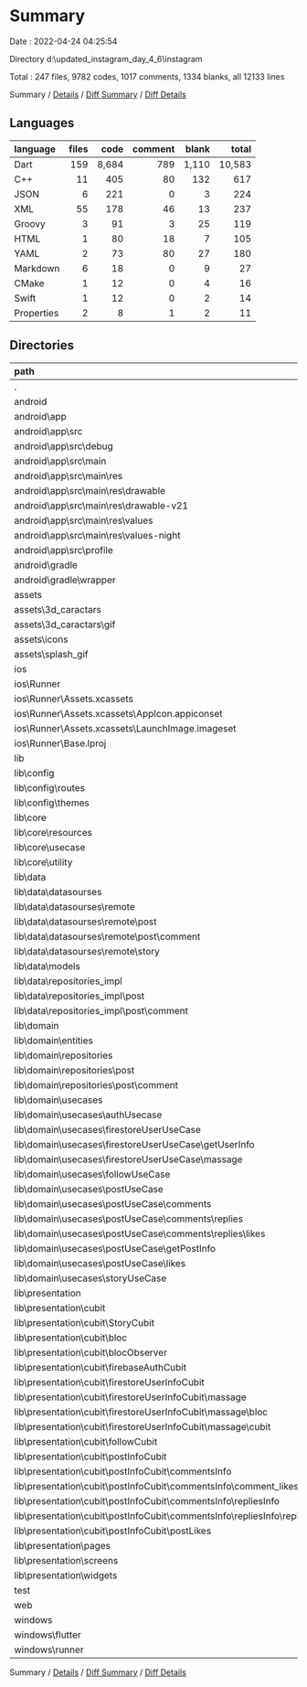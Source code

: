 # Summary

Date : 2022-04-24 04:25:54

Directory d:\updated_instagram_day_4_6\instagram

Total : 247 files,  9782 codes, 1017 comments, 1334 blanks, all 12133 lines

Summary / [Details](details.md) / [Diff Summary](diff.md) / [Diff Details](diff-details.md)

## Languages
| language | files | code | comment | blank | total |
| :--- | ---: | ---: | ---: | ---: | ---: |
| Dart | 159 | 8,684 | 789 | 1,110 | 10,583 |
| C++ | 11 | 405 | 80 | 132 | 617 |
| JSON | 6 | 221 | 0 | 3 | 224 |
| XML | 55 | 178 | 46 | 13 | 237 |
| Groovy | 3 | 91 | 3 | 25 | 119 |
| HTML | 1 | 80 | 18 | 7 | 105 |
| YAML | 2 | 73 | 80 | 27 | 180 |
| Markdown | 6 | 18 | 0 | 9 | 27 |
| CMake | 1 | 12 | 0 | 4 | 16 |
| Swift | 1 | 12 | 0 | 2 | 14 |
| Properties | 2 | 8 | 1 | 2 | 11 |

## Directories
| path | files | code | comment | blank | total |
| :--- | ---: | ---: | ---: | ---: | ---: |
| . | 247 | 9,782 | 1,017 | 1,334 | 12,133 |
| android | 13 | 201 | 48 | 37 | 286 |
| android\app | 9 | 159 | 47 | 26 | 232 |
| android\app\src | 7 | 63 | 44 | 10 | 117 |
| android\app\src\debug | 1 | 4 | 3 | 1 | 8 |
| android\app\src\main | 5 | 55 | 38 | 8 | 101 |
| android\app\src\main\res | 4 | 26 | 32 | 6 | 64 |
| android\app\src\main\res\drawable | 1 | 4 | 7 | 2 | 13 |
| android\app\src\main\res\drawable-v21 | 1 | 4 | 7 | 2 | 13 |
| android\app\src\main\res\values | 1 | 9 | 9 | 1 | 19 |
| android\app\src\main\res\values-night | 1 | 9 | 9 | 1 | 19 |
| android\app\src\profile | 1 | 4 | 3 | 1 | 8 |
| android\gradle | 1 | 5 | 1 | 1 | 7 |
| android\gradle\wrapper | 1 | 5 | 1 | 1 | 7 |
| assets | 48 | 56 | 0 | 1 | 57 |
| assets\3d_caractars | 1 | 1 | 0 | 0 | 1 |
| assets\3d_caractars\gif | 1 | 1 | 0 | 0 | 1 |
| assets\icons | 46 | 54 | 0 | 1 | 55 |
| assets\splash_gif | 1 | 1 | 0 | 0 | 1 |
| ios | 7 | 222 | 2 | 9 | 233 |
| ios\Runner | 7 | 222 | 2 | 9 | 233 |
| ios\Runner\Assets.xcassets | 3 | 148 | 0 | 4 | 152 |
| ios\Runner\Assets.xcassets\AppIcon.appiconset | 1 | 122 | 0 | 1 | 123 |
| ios\Runner\Assets.xcassets\LaunchImage.imageset | 2 | 26 | 0 | 3 | 29 |
| ios\Runner\Base.lproj | 2 | 61 | 2 | 2 | 65 |
| lib | 162 | 8,675 | 779 | 1,103 | 10,557 |
| lib\config | 2 | 40 | 7 | 5 | 52 |
| lib\config\routes | 1 | 26 | 7 | 3 | 36 |
| lib\config\themes | 1 | 14 | 0 | 2 | 16 |
| lib\core | 9 | 239 | 38 | 43 | 320 |
| lib\core\resources | 5 | 156 | 0 | 28 | 184 |
| lib\core\usecase | 1 | 20 | 0 | 4 | 24 |
| lib\core\utility | 1 | 1 | 0 | 0 | 1 |
| lib\data | 20 | 1,130 | 13 | 155 | 1,298 |
| lib\data\datasourses | 7 | 429 | 8 | 72 | 509 |
| lib\data\datasourses\remote | 7 | 429 | 8 | 72 | 509 |
| lib\data\datasourses\remote\post | 3 | 207 | 0 | 38 | 245 |
| lib\data\datasourses\remote\post\comment | 2 | 125 | 0 | 25 | 150 |
| lib\data\datasourses\remote\story | 1 | 42 | 0 | 6 | 48 |
| lib\data\models | 7 | 304 | 0 | 37 | 341 |
| lib\data\repositories_impl | 6 | 397 | 5 | 46 | 448 |
| lib\data\repositories_impl\post | 3 | 169 | 0 | 22 | 191 |
| lib\data\repositories_impl\post\comment | 2 | 104 | 0 | 15 | 119 |
| lib\domain | 45 | 511 | 0 | 155 | 666 |
| lib\domain\entities | 5 | 40 | 0 | 8 | 48 |
| lib\domain\repositories | 7 | 79 | 0 | 20 | 99 |
| lib\domain\repositories\post | 3 | 31 | 0 | 6 | 37 |
| lib\domain\repositories\post\comment | 2 | 19 | 0 | 4 | 23 |
| lib\domain\usecases | 33 | 392 | 0 | 127 | 519 |
| lib\domain\usecases\authUsecase | 3 | 34 | 0 | 11 | 45 |
| lib\domain\usecases\firestoreUserUseCase | 11 | 141 | 0 | 44 | 185 |
| lib\domain\usecases\firestoreUserUseCase\getUserInfo | 4 | 46 | 0 | 16 | 62 |
| lib\domain\usecases\firestoreUserUseCase\massage | 2 | 29 | 0 | 8 | 37 |
| lib\domain\usecases\followUseCase | 2 | 20 | 0 | 8 | 28 |
| lib\domain\usecases\postUseCase | 14 | 167 | 0 | 56 | 223 |
| lib\domain\usecases\postUseCase\comments | 8 | 98 | 0 | 32 | 130 |
| lib\domain\usecases\postUseCase\comments\replies | 4 | 52 | 0 | 16 | 68 |
| lib\domain\usecases\postUseCase\comments\replies\likes | 2 | 26 | 0 | 8 | 34 |
| lib\domain\usecases\postUseCase\getPostInfo | 3 | 32 | 0 | 12 | 44 |
| lib\domain\usecases\postUseCase\likes | 2 | 24 | 0 | 8 | 32 |
| lib\domain\usecases\storyUseCase | 2 | 29 | 0 | 8 | 37 |
| lib\presentation | 83 | 6,494 | 677 | 706 | 7,877 |
| lib\presentation\cubit | 35 | 881 | 75 | 243 | 1,199 |
| lib\presentation\cubit\StoryCubit | 2 | 63 | 0 | 16 | 79 |
| lib\presentation\cubit\bloc | 3 | 0 | 73 | 3 | 76 |
| lib\presentation\cubit\blocObserver | 1 | 0 | 0 | 1 | 1 |
| lib\presentation\cubit\firebaseAuthCubit | 2 | 61 | 0 | 16 | 77 |
| lib\presentation\cubit\firestoreUserInfoCubit | 11 | 328 | 2 | 82 | 412 |
| lib\presentation\cubit\firestoreUserInfoCubit\massage | 5 | 117 | 2 | 34 | 153 |
| lib\presentation\cubit\firestoreUserInfoCubit\massage\bloc | 3 | 67 | 0 | 21 | 88 |
| lib\presentation\cubit\firestoreUserInfoCubit\massage\cubit | 2 | 50 | 2 | 13 | 65 |
| lib\presentation\cubit\followCubit | 2 | 48 | 0 | 14 | 62 |
| lib\presentation\cubit\postInfoCubit | 14 | 381 | 0 | 111 | 492 |
| lib\presentation\cubit\postInfoCubit\commentsInfo | 8 | 209 | 0 | 61 | 270 |
| lib\presentation\cubit\postInfoCubit\commentsInfo\comment_likes | 2 | 54 | 0 | 15 | 69 |
| lib\presentation\cubit\postInfoCubit\commentsInfo\repliesInfo | 4 | 103 | 0 | 30 | 133 |
| lib\presentation\cubit\postInfoCubit\commentsInfo\repliesInfo\replyLikes | 2 | 49 | 0 | 15 | 64 |
| lib\presentation\cubit\postInfoCubit\postLikes | 2 | 49 | 0 | 14 | 63 |
| lib\presentation\pages | 17 | 2,817 | 33 | 216 | 3,066 |
| lib\presentation\screens | 1 | 99 | 0 | 6 | 105 |
| lib\presentation\widgets | 30 | 2,697 | 569 | 241 | 3,507 |
| test | 1 | 14 | 10 | 7 | 31 |
| web | 2 | 115 | 18 | 8 | 141 |
| windows | 11 | 416 | 80 | 135 | 631 |
| windows\flutter | 3 | 20 | 9 | 15 | 44 |
| windows\runner | 8 | 396 | 71 | 120 | 587 |

Summary / [Details](details.md) / [Diff Summary](diff.md) / [Diff Details](diff-details.md)